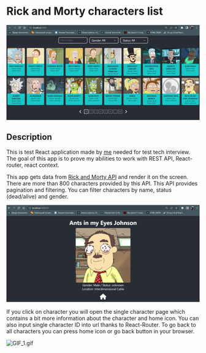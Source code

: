 # Rick and Morty characters list
![img.png](img.png)

## Description
This is test React application made by [me](https://www.facebook.com/profile.php?id=100016030623493) needed for test 
tech interview.
The goal of this app is to prove my abilities to work with REST API,
React-router, react context.

This app gets data from [Rick and Morty API](https://rickandmortyapi.com/) 
and render it on the screen. There are more than 800 characters provided by 
this API. This API provides pagination and filtering. 
You can filter characters by name, status (dead/alive) and gender.

![img_2.png](img_2.png)

If you click on character you will open the single character page which
contains a bit more information about the character and home icon.
You can also input single character ID into url thanks to React-Router. To
go back to all characters you can press home icon or go back button in your
browser.

![GIF_1.gif](GIF_1.gif)

[//]: # (To manage states I use React-Context, but I am going to use Redux in the )

[//]: # (future. There is so much work can be done! )

[//]: # (For example:)

[//]: # (- adding characters to favorites list)

[//]: # (- add an ability to make your own character using local storage)

[//]: # (- improve routing )

[//]: # ()
[//]: # (This project is improving by me all the time. If you want to add anything )

[//]: # (here to pump up your skills you are welcome!)
